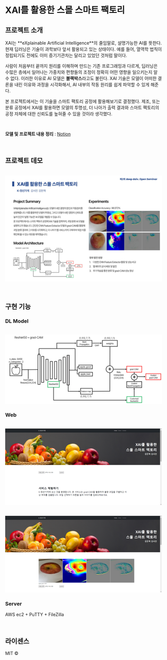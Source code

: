 # XAI를 활용한 스몰 스마트 팩토리


## 프로젝트 소개

<p align="justify">
XAI는 **eXplainable Artificial Intelligence**의 줄임말로, 설명가능한 AI를 뜻한다. 현재 딥러닝은 기술이 과학보다 앞서 활용되고 있는 상태이다. 예를 들어, 열역학 법칙이 정립되기도 전에도 이미 증기기관차는 달리고 있었던 것처럼 말이다. 

사람이 처음부터 끝까지 원리를 이해하며 만드는 기존 프로그래밍과 다르게, 딥러닝은 수많은 층에서 일어나는 가중치와 편향들의 조정이 정확히 어떤 영향을 일으키는지 알 수 없다. 이러한 이유로 AI 모델은 **블랙박스**라고도 불린다. XAI 기술은 모델이 어떠한 결론을 내린 이유와 과정을 시각화해서, AI 내부의 작동 원리를 쉽게 파악할 수 있게 해준다.

본 프로젝트에서는 이 기술을 스마트 팩토리 공정에 활용해보기로 결정했다. 제조, 또는 분류 공정에서 XAI를 활용하면 모델의 투명성, 더 나아가 출력 결과와 스마트 팩토리의 공정 자체에 대한 신뢰도를 높혀줄 수 있을 것이라 생각했다.
</p>


<br>

**모델 및 프로젝트 내용 정리** : [Notion]

<br>

## 프로젝트 데모
<p align="center">
  <br>
  <img src="./design/project_demo.jpg">
  <br>
</p>


<br>


## 구현 기능

### DL Model

<p align="center">
  <br>
  <img src="./design/model_summary.jpg">
  <br>
</p>


### Web

<p align="center">
  <br>
  <img src="./design/web.png">
  <br>
</p>

<p align="center">
  <br>
  <img src="./design/web_result.png">
  <br>
</p>

### Server

<p align="justify">
AWS ec2 + PuTTY + FileZilla
</p>


<br>

## 라이센스

MIT &copy;

<!-- Refernces -->

[Notion]: https://deepdaiv.notion.site/XAI-b4cffad4091f400ea5b8bd3462bd79c8
